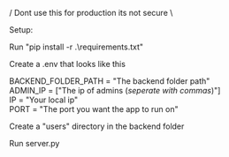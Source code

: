 / Dont use this for production its not secure \

Setup:

Run "pip install -r .\requirements.txt"

Create a .env that looks like this

BACKEND_FOLDER_PATH = "The backend folder path"                                             
ADMIN_IP = ["The ip of admins (*seperate with commas*)"]                                                                        
IP = "Your local ip"                                                                    
PORT = "The port you want the app to run on"                                                

Create a "users" directory in the backend folder

Run server.py